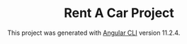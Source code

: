 <h1 align="center">Rent A Car Project </h1> 

This project was generated with [Angular CLI](https://github.com/angular/angular-cli) version 11.2.4.


